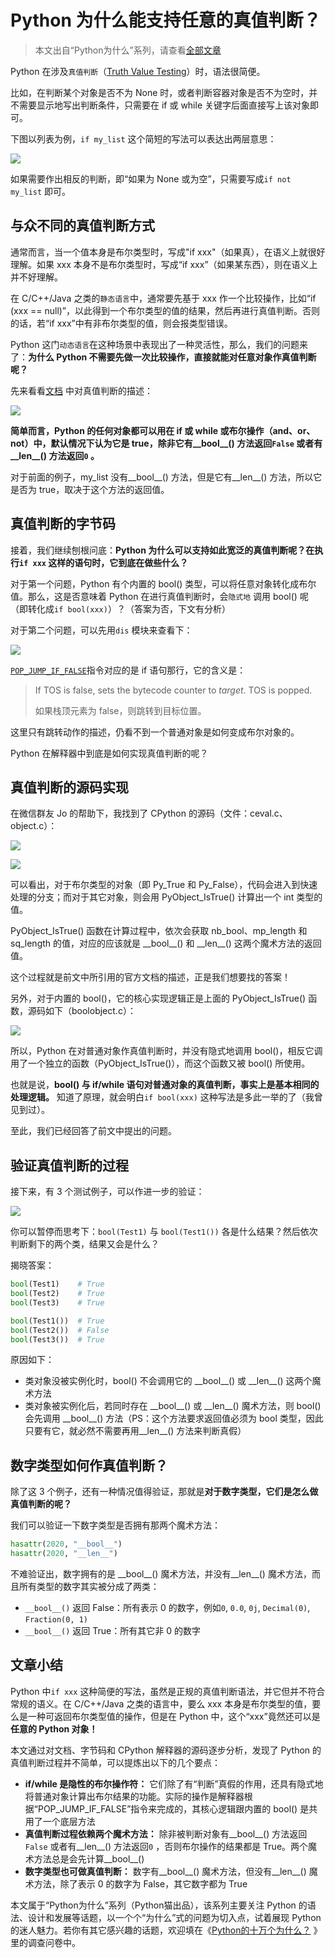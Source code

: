 # Python 为什么能支持任意的真值判断？

> 本文出自“Python为什么”系列，请查看[全部文章](https://mp.weixin.qq.com/mp/appmsgalbum?__biz=MzUyOTk2MTcwNg==&action=getalbum&album_id=1338406397180084225&subscene=0&scenenote=https%3A%2F%2Fmp.weixin.qq.com%2Fs%3F__biz%3DMzUyOTk2MTcwNg%3D%3D%26mid%3D2247485945%26idx%3D1%26sn%3D02f1ac9a690f57accefeed7a1ea1247b%26chksm%3Dfa584e7ccd2fc76af5d45ebbc43c1e4d379a0fcfeee8ce70111a8a293c4b7efc8ac7a82dfd6a%26xtrack%3D1%26scene%3D0%26subscene%3D91%26sessionid%3D1596284425%26clicktime%3D1596284604%26enterid%3D1596284604%26ascene%3D7%26devicetype%3Dandroid-28%26version%3D2700103f%26nettype%3DWIFI%26abtest_cookie%3DAAACAA%253D%253D%26lang%3Dzh_CN%26exportkey%3DAa1rI96xIRQ8cDJChmQS9BU%253D%26pass_ticket%3DP%252BUyocSqsqUN5JuCQOyjZNpQH%252Fwm0bsN6NchdKKM9CFDDEu0ZPKsRpo8Utu4BBRc%26wx_header%3D1#wechat_redirect) 

Python 在涉及`真值判断`（[Truth Value Testing](https://docs.python.org/3/library/stdtypes.html#truth-value-testing)）时，语法很简便。

比如，在判断某个对象是否不为 None 时，或者判断容器对象是否不为空时，并不需要显示地写出判断条件，只需要在 if 或 while 关键字后面直接写上该对象即可。

下图以列表为例，`if my_list` 这个简短的写法可以表达出两层意思：

![](http://ww1.sinaimg.cn/large/68b02e3bgy1ghg8eb5c8wj20gh0c4t8v.jpg)

如果需要作出相反的判断，即“如果为 None 或为空”，只需要写成`if not my_list` 即可。

## 与众不同的真值判断方式

通常而言，当一个值本身是布尔类型时，写成"if xxx"（如果真），在语义上就很好理解。如果 xxx 本身不是布尔类型时，写成“if xxx”（如果某东西），则在语义上并不好理解。

在 C/C++/Java 之类的`静态语言`中，通常要先基于 xxx 作一个比较操作，比如“if (xxx == null)”，以此得到一个布尔类型的值的结果，然后再进行真值判断。否则的话，若“if xxx”中有非布尔类型的值，则会报类型错误。

Python 这门`动态语言`在这种场景中表现出了一种灵活性，那么，我们的问题来了：**为什么 Python 不需要先做一次比较操作，直接就能对任意对象作真值判断呢？** 

先来看看[文档](https://docs.python.org/3/library/stdtypes.html#truth-value-testing) 中对真值判断的描述：

![](http://ww1.sinaimg.cn/large/68b02e3bgy1ghga3usju9j20zf0d9abv.jpg)

**简单而言，Python 的任何对象都可以用在 if 或 while 或布尔操作（and、or、not）中，默认情况下认为它是 true，除非它有\_\_bool\_\_() 方法返回`False` 或者有\_\_len\_\_() 方法返回`0` 。** 

对于前面的例子，my_list 没有\_\_bool\_\_() 方法，但是它有\_\_len\_\_() 方法，所以它是否为 true，取决于这个方法的返回值。

## 真值判断的字节码

接着，我们继续刨根问底：**Python 为什么可以支持如此宽泛的真值判断呢？在执行`if xxx` 这样的语句时，它到底在做些什么？**  

对于第一个问题，Python 有个内置的 bool() 类型，可以将任意对象转化成布尔值。那么，这是否意味着 Python 在进行真值判断时，会`隐式地` 调用 bool() 呢（即转化成`if bool(xxx)`）？（答案为否，下文有分析）

对于第二个问题，可以先用`dis` 模块来查看下：

![](http://ww1.sinaimg.cn/large/68b02e3bgy1ghgaujqpl5j20o50jeq3e.jpg)

[`POP_JUMP_IF_FALSE`](https://docs.python.org/3/library/dis.html?highlight=pop_jump_if_false#opcode-POP_JUMP_IF_FALSE)指令对应的是 if 语句那行，它的含义是：

> If TOS is false, sets the bytecode counter to *target*. TOS is popped.
>
> 如果栈顶元素为 false，则跳转到目标位置。

这里只有跳转动作的描述，仍看不到一个普通对象是如何变成布尔对象的。

Python 在解释器中到底是如何实现真值判断的呢？

## 真值判断的源码实现

在微信群友 Jo 的帮助下，我找到了 CPython 的源码（文件：ceval.c、object.c）：

![](http://ww1.sinaimg.cn/large/68b02e3bgy1ghgbg1rtebj20k10ds74v.jpg)

![](http://ww1.sinaimg.cn/large/68b02e3bgy1ghgbg8br96j20n50gat9w.jpg)

可以看出，对于布尔类型的对象（即 Py_True 和 Py_False），代码会进入到快速处理的分支；而对于其它对象，则会用 PyObject_IsTrue() 计算出一个 int 类型的值。

PyObject_IsTrue() 函数在计算过程中，依次会获取 nb_bool、mp_length 和 sq_length 的值，对应的应该就是 \_\_bool\_\_() 和 \_\_len\_\_() 这两个魔术方法的返回值。

这个过程就是前文中所引用的官方文档的描述，正是我们想要找的答案！

另外，对于内置的 bool()，它的核心实现逻辑正是上面的  PyObject_IsTrue() 函数，源码如下（boolobject.c）：

![](http://ww1.sinaimg.cn/large/68b02e3bgy1ghgcgpjx0ij20mc0ar0t6.jpg)

所以，Python 在对普通对象作真值判断时，并没有隐式地调用 bool()，相反它调用了一个独立的函数（PyObject_IsTrue()），而这个函数又被 bool() 所使用。

也就是说，**bool() 与 if/while 语句对普通对象的真值判断，事实上是基本相同的处理逻辑。** 知道了原理，就会明白`if bool(xxx)` 这种写法是多此一举的了（我曾见到过）。

至此，我们已经回答了前文中提出的问题。

## 验证真值判断的过程

接下来，有 3 个测试例子，可以作进一步的验证：

![](http://ww1.sinaimg.cn/large/68b02e3bgy1ghhh3tblquj20h00dd3yl.jpg)

你可以暂停而思考下：`bool(Test1)` 与 `bool(Test1())` 各是什么结果？然后依次判断剩下的两个类，结果又会是什么？

揭晓答案：

```python
bool(Test1)    # True
bool(Test2)    # True
bool(Test3)    # True

bool(Test1())  # True
bool(Test2())  # False
bool(Test3())  # True
```

原因如下：

- 类对象没被实例化时，bool() 不会调用它的 \_\_bool\_\_() 或 \_\_len\_\_() 这两个魔术方法
- 类对象被实例化后，若同时存在 \_\_bool\_\_() 或 \_\_len\_\_() 魔术方法，则 bool() 会先调用 \_\_bool\_\_() 方法（PS：这个方法要求返回值必须为 bool 类型，因此只要有它，就必然不需要再用\_\_len\_\_() 方法来判断真假）

## 数字类型如何作真值判断？

除了这 3 个例子，还有一种情况值得验证，那就是**对于数字类型，它们是怎么做真值判断的呢？** 

我们可以验证一下数字类型是否拥有那两个魔术方法：

```python
hasattr(2020, "__bool__")
hasattr(2020, "__len__")
```

不难验证出，数字拥有的是 \_\_bool\_\_() 魔术方法，并没有\_\_len\_\_() 魔术方法，而且所有类型的数字其实被分成了两类：

- `__bool__()` 返回 False：所有表示 0 的数字，例如`0`, `0.0`, `0j`, `Decimal(0)`, `Fraction(0, 1)`
- `__bool__()` 返回 True：所有其它非 0 的数字

## 文章小结

Python 中`if xxx` 这种简便的写法，虽然是正规的真值判断语法，并它但并不符合常规的语义。在 C/C++/Java 之类的语言中，要么 xxx 本身是布尔类型的值，要么是一种可返回布尔类型值的操作，但是在 Python 中，这个“xxx”竟然还可以是**任意的 Python 对象！** 

本文通过对文档、字节码和 CPython 解释器的源码逐步分析，发现了 Python 的真值判断过程并不简单，可以提炼出以下的几个要点：

- **if/while 是隐性的布尔操作符：** 它们除了有“判断”真假的作用，还具有隐式地将普通对象计算出布尔结果的功能。实际的操作是解释器根据“POP_JUMP_IF_FALSE”指令来完成的，其核心逻辑跟内置的 bool() 是共用了一个底层方法
- **真值判断过程依赖两个魔术方法：** 除非被判断对象有\_\_bool\_\_() 方法返回`False` 或者有\_\_len\_\_() 方法返回`0` ，否则布尔操作的结果都是 True。两个魔术方法总是会先计算\_\_bool\_\_()
- **数字类型也可做真值判断：** 数字有\_\_bool\_\_() 魔术方法，但没有\_\_len\_\_() 魔术方法，除了表示 0 的数字为 False，其它数字都为 True

本文属于“Python为什么”系列（Python猫出品），该系列主要关注 Python 的语法、设计和发展等话题，以一个个“为什么”式的问题为切入点，试着展现 Python 的迷人魅力。若你有其它感兴趣的话题，欢迎填在《[Python的十万个为什么？](https://mp.weixin.qq.com/s/jobdpO7BWWON0ruLNpn31Q) 》里的调查问卷中。